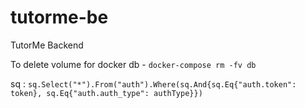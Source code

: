 # tutorme-be

TutorMe Backend

To delete volume for docker db - `docker-compose rm -fv db`

sq : `sq.Select("*").From("auth").Where(sq.And{sq.Eq{"auth.token": token}, sq.Eq{"auth.auth_type": authType}})`
